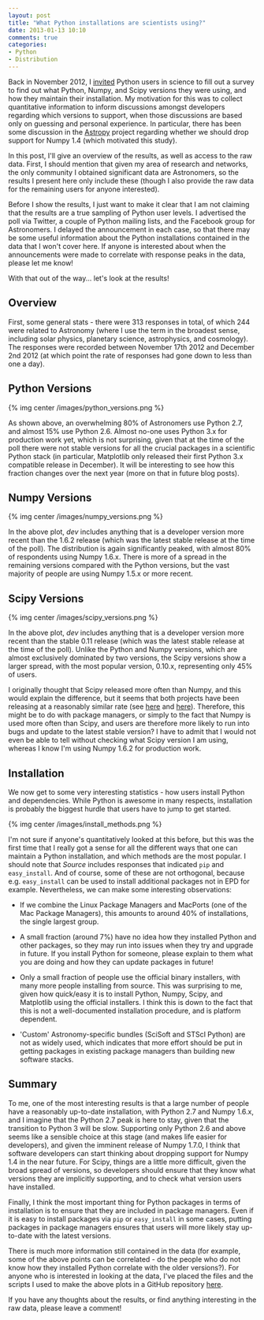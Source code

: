 ```yaml
---
layout: post
title: "What Python installations are scientists using?"
date: 2013-01-13 10:10
comments: true
categories:
- Python
- Distribution
---
```


Back in November 2012, I
[invited](https://twitter.com/astrofrog/status/269743084215103488) Python
users in science to fill out a survey to find out what Python, Numpy, and
Scipy versions they were using, and how they maintain their installation. My
motivation for this was to collect quantitative information to inform
discussions amongst developers regarding which versions to support, when those
discussions are based only on guessing and personal experience. In particular,
there has been some discussion in the [Astropy](http://www.astropy.org)
project regarding whether we should drop support for Numpy 1.4 (which
motivated this study).

In this post, I'll give an overview of the results, as well as access to the
raw data. First, I should mention that given my area of research and networks,
the only community I obtained significant data are Astronomers, so the results
I present here only include these (though I also provide the raw data for the
remaining users for anyone interested).

<!-- more -->

Before I show the results, I just want to make it clear that I am not claiming
that the results are a true sampling of Python user levels. I advertised the
poll via Twitter, a couple of Python mailing lists, and the Facebook group for
Astronomers. I delayed the announcement in each case, so that there may be
some useful information about the Python installations contained in the data
that I won't cover here. If anyone is interested about when the announcements
were made to correlate with response peaks in the data, please let me know!

With that out of the way... let's look at the results!

Overview
--------

First, some general stats - there were 313 responses in total, of which 244
were related to Astronomy (where I use the term in the broadest sense,
including solar physics, planetary science, astrophysics, and cosmology). The
responses were recorded between November 17th 2012 and December 2nd 2012 (at
which point the rate of responses had gone down to less than one a day).

Python Versions
---------------

{% img center /images/python_versions.png %}

As shown above, an overwhelming 80% of Astronomers use Python 2.7, and almost
15% use Python 2.6. Almost no-one uses Python 3.x for production work yet,
which is not surprising, given that at the time of the poll there were not
stable versions for all the crucial packages in a scientific Python stack (in
particular, Matplotlib only released their first Python 3.x compatible release
in December). It will be interesting to see how this fraction changes over the
next year (more on that in future blog posts).

Numpy Versions
--------------

{% img center /images/numpy_versions.png %}

In the above plot, *dev* includes anything that is a developer version more
recent than the 1.6.2 release (which was the latest stable release at the time
of the poll). The distribution is again significantly peaked, with almost 80%
of respondents using Numpy 1.6.x. There is more of a spread in the remaining
versions compared with the Python versions, but the vast majority of people
are using Numpy 1.5.x or more recent.

Scipy Versions
--------------

{% img center /images/scipy_versions.png %}

In the above plot, *dev* includes anything that is a developer version more
recent than the stable 0.11 release (which was the latest stable release at
the time of the poll). Unlike the Python and Numpy versions, which are almost
exclusively dominated by two versions, the Scipy versions show a larger
spread, with the most popular version, 0.10.x, representing only 45% of users.

I originally thought that Scipy released more often than Numpy, and this would
explain the difference, but it seems that both projects have been releasing at
a reasonably similar rate (see
[here](http://sourceforge.net/projects/numpy/files/NumPy/) and
[here](http://sourceforge.net/projects/scipy/files/scipy/)). Therefore, this
might be to do with package managers, or simply to the fact that Numpy is used
more often than Scipy, and users are therefore more likely to run into bugs
and update to the latest stable version? I have to admit that I would not even
be able to tell without checking what Scipy version I am using, whereas I know
I'm using Numpy 1.6.2 for production work.

Installation
------------

We now get to some very interesting statistics - how users install Python and
dependencies. While Python is awesome in many respects, installation is
probably the biggest hurdle that users have to jump to get started.

{% img center /images/install_methods.png %}

I'm not sure if anyone's quantitatively looked at this before, but this was
the first time that I really got a sense for all the different ways that one
can maintain a Python installation, and which methods are the most popular. I
should note that *Source* includes responses that indicated ``pip`` and
``easy_install``. And of course, some of these are not orthogonal, because
e.g. ``easy_install`` can be used to install additional packages not in EPD
for example. Nevertheless, we can make some interesting observations:

* If we combine the Linux Package Managers and MacPorts (one of the Mac
  Package Managers), this amounts to around 40% of installations, the single
  largest group.

* A small fraction (around 7%) have no idea how they installed Python and
  other packages, so they may run into issues when they try and upgrade in
  future. If you install Python for someone, please explain to them what you
  are doing and how they can update packages in future!

* Only a small fraction of people use the official binary installers, with
  many more people installing from source. This was surprising to me, given
  how quick/easy it is to install Python, Numpy, Scipy, and Matplotlib using
  the official installers. I think this is down to the fact that this is not a
  well-documented installation procedure, and is platform dependent.

* 'Custom' Astronomy-specific bundles (SciSoft and STScI Python) are not as
  widely used, which indicates that more effort should be put in getting
  packages in existing package managers than building new software stacks.

Summary
-------

To me, one of the most interesting results is that a large number of people
have a reasonably up-to-date installation, with Python 2.7 and Numpy 1.6.x,
and I imagine that the Python 2.7 peak is here to stay, given that the
transition to Python 3 will be slow. Supporting only Python 2.6 and above
seems like a sensible choice at this stage (and makes life easier for
developers), and given the imminent release of Numpy 1.7.0, I think that
software developers can start thinking about dropping support for Numpy 1.4 in
the near future. For Scipy, things are a little more difficult, given the
broad spread of versions, so developers should ensure that they know what
versions they are implicitly supporting, and to check what version users have
installed.

Finally, I think the most important thing for Python packages in terms of
installation is to ensure that they are included in package managers. Even if
it is easy to install packages via ``pip`` or ``easy_install`` in some cases,
putting packages in package managers ensures that users will more likely stay
up-to-date with the latest versions.

There is much more information still contained in the data (for example, some
of the above points can be correlated - do the people who do not know how they
installed Python correlate with the older versions?). For anyone who is
interested in looking at the data, I've placed the files and the scripts I
used to make the above plots in a GitHub repository
[here](https://github.com/astrofrog/python-versions-survey).

If you have any thoughts about the results, or find anything interesting in
the raw data, please leave a comment!

